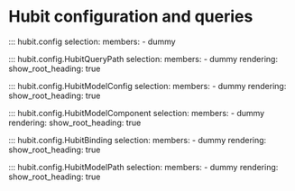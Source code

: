 # Hubit configuration and queries
::: hubit.config
    selection:
        members:
            - dummy

::: hubit.config.HubitQueryPath
    selection:
        members:
            - dummy
    rendering:
        show_root_heading: true


::: hubit.config.HubitModelConfig
    selection:
        members:
            - dummy
    rendering:
        show_root_heading: true

::: hubit.config.HubitModelComponent
    selection:
        members:
            - dummy
    rendering:
        show_root_heading: true

::: hubit.config.HubitBinding
    selection:
        members:
            - dummy
    rendering:
        show_root_heading: true

::: hubit.config.HubitModelPath
    selection:
        members:
            - dummy
    rendering:
        show_root_heading: true

